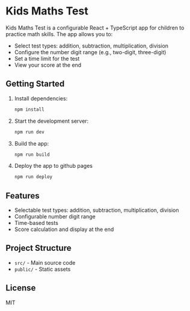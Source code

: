 # Kids Maths Test

Kids Maths Test is a configurable React + TypeScript app for children to practice math skills. The app allows you to:

- Select test types: addition, subtraction, multiplication, division
- Configure the number digit range (e.g., two-digit, three-digit)
- Set a time limit for the test
- View your score at the end

## Getting Started

1. Install dependencies:
   ```sh
   npm install
   ```
2. Start the development server:
   ```sh
   npm run dev
   ```
3. Build the app:
   ```sh
   npm run build
   ```   
4. Deploy the app to github pages
   ```sh
   npm run deploy
   ```   
## Features
- Selectable test types: addition, subtraction, multiplication, division
- Configurable number digit range
- Time-based tests
- Score calculation and display at the end

## Project Structure
- `src/` - Main source code
- `public/` - Static assets

## License
MIT

